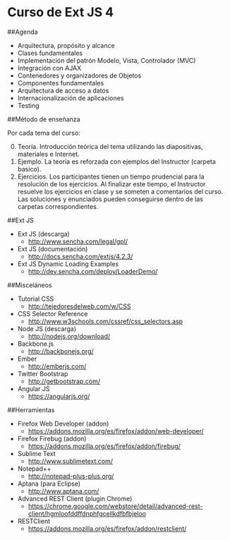 Curso de Ext JS 4
=================

##Agenda

- Arquitectura, propósito y alcance
- Clases fundamentales
- Implementación del patrón Modelo, Vista, Controlador (MVC)
- Integración con AJAX
- Contenedores y organizadores de Objetos
- Componentes fundamentales
- Arquitectura de acceso a datos
- Internacionalización de aplicaciones
- Testing

##Método de enseñanza

Por cada tema del curso:

0. Teoría. Introducción teórica del tema utilizando las diapositivas, materiales e Internet.
0. Ejemplo. La teoría es reforzada con ejemplos del Instructor (carpeta basico).
0. Ejercicios. Los participantes tienen un tiempo prudencial para la resolución de los ejercicios. Al finalizar este tiempo, el Instructor resuelve los ejercicios en clase y se someten a comentarios del curso. Las soluciones y enunciados pueden conseguirse dentro de las carpetas correspondientes.

##Ext JS

- Ext JS (descarga)
	- http://www.sencha.com/legal/gpl/
- Ext JS (documentación)
	- http://docs.sencha.com/extjs/4.2.3/
- Ext JS Dynamic Loading Examples
	- http://dev.sencha.com/deploy/LoaderDemo/

##Misceláneos

- Tutorial CSS
	- http://tejedoresdelweb.com/w/CSS	
- CSS Selector Reference
	- http://www.w3schools.com/cssref/css_selectors.asp
- Node JS (descarga)
	- http://nodejs.org/download/
- Backbone.js
	- http://backbonejs.org/
- Ember
	- http://emberjs.com/
- Twitter Bootstrap
	- http://getbootstrap.com/
- Angular JS
	- https://angularjs.org/

##Herramientas

- Firefox Web Developer (addon)
	- https://addons.mozilla.org/es/firefox/addon/web-developer/
- Firefox Firebug (addon)
	- https://addons.mozilla.org/es/firefox/addon/firebug/
- Sublime Text
	- http://www.sublimetext.com/
- Notepad++
	- http://notepad-plus-plus.org/
- Aptana (para Eclipse)
	- http://www.aptana.com/
- Advanced REST Client (plugin Chrome)
	- https://chrome.google.com/webstore/detail/advanced-rest-client/hgmloofddffdnphfgcellkdfbfbjeloo
- RESTClient
	- https://addons.mozilla.org/es/firefox/addon/restclient/


